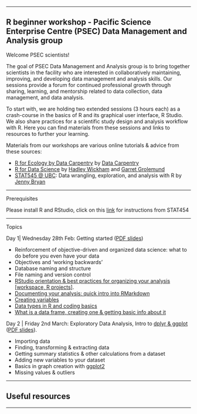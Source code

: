 
---
R beginner workshop - Pacific Science Enterprise Centre (PSEC) Data Management and Analysis group
---


Welcome PSEC scientists!  


The goal of PSEC Data Management and Analysis group is to bring together scientists in the facility who are interested in collaboratively maintaining, improving, and developing data management and analysis skills. Our sessions provide a forum for continued professional growth through sharing, learning, and mentorship related to data collection, data management, and data analysis.

To start with, we are holding two extended sessions (3 hours each) as a crash-course in the basics of R and its graphical user interface, R Studio. We also share practices for a scientific study design and analysis workflow with R. Here you can find materials from these sessions and links to resources to further your learning.

Materials from our workshops are various online tutorials & advice from these sources:

* [R for Ecology by Data Carpentry](http://www.datacarpentry.org/R-ecology-lesson/) by [Data Carpentry](http://www.datacarpentry.org/)
* [R for Data Science](http://r4ds.had.co.nz/introduction.html) by [Hadley Wickham](http://hadley.nz/) and [Garret Grolemund](https://www.datacamp.com/instructors/garrettgrolemund)
* [STAT545 @ UBC](http://stat545.com/): Data wrangling, exploration, and analysis with R by [Jenny Bryan](https://github.com/jennybc)

---
Prerequisites

Please install R and RStudio, click on this [link](http://stat545.com/block000_r-rstudio-install.html) for instructions from STAT454

---
Topics

Day 1| Wednesday 28th Feb: Getting started ([PDF slides]())

* Reinforcement of objective-driven and organized data science: what to do before you
even have your data
* Objectives and ‘working backwards’
* Database naming and structure
* File naming and version control
* [RStudio orientation & best practices for organizing your analysis [workspace, R projects]](http://stat545.com/block002_hello-r-workspace-wd-project.html).
* [Documenting your analysis: quick intro into RMarkdown]()
* [Creating variables](http://www.datacarpentry.org/R-ecology-lesson/01-intro-to-r.html)
* [Data types in R and coding basics](http://www.datacarpentry.org/R-ecology-lesson/01-intro-to-r.html)
* [What is a data frame, creating one & getting basic info about it](http://stat545.com/block006_care-feeding-data.html)

Day 2 | Friday 2nd March: Exploratory Data Analysis, Intro to [dplyr & ggplot](https://www.tidyverse.org/) ([PDF slides]()).  

* Importing data
* Finding, transforming & extracting data
* Getting summary statistics & other calculations from a dataset
* Adding new variables to your dataset
* Basics in graph creation with [ggplot2](http://ggplot2.tidyverse.org/)
* Missing values & outliers

---
Useful resources
---


---